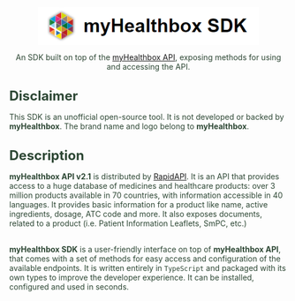 <style>
   .container {
      font-familiy: Poppins;
      color: #2d4734;  
   }
   .container p {
      margin-bottom: 30px;
   }
   .container h1, .container h2 {
      margin: 0;
      padding: 0
   }
   .container h1 {
      font-size: 32px;
   }
   .container h2 {
      font-size: 24px;
      margin: 15px 0;
   }
   .container .logo {
      display: flex;
      justify-content: center;
      align-items: center;
      gap: 10px;
      margin-bottom: 10px;
   }
</style>

<link rel="preconnect" href="https://fonts.googleapis.com">
<link rel="preconnect" href="https://fonts.gstatic.com" crossorigin>
<link href="https://fonts.googleapis.com/css2?family=Poppins:wght@400;600&display=swap" rel="stylesheet">
<link href="./docs/static/styles.css" rel="stylesheet">

<div class="container">
<div class="logo">
   <img src="docs/static/logo_full.png" alt="myHealthbox Logo" width="400"/>
</div>
<p align="center">An SDK built on top of the <a href="https://rapidapi.com/roblat/api/myhealthbox/" target="_blank">myHealthbox API</a>, exposing methods for using and accessing the API.
</p>

## Disclaimer

This SDK is an unofficial open-source tool. It is not developed or backed by **myHealthbox**. The brand name and logo belong to **myHealthbox**.

## Description

**myHealthbox API v2.1** is distributed by <a href="https://rapidapi.com/roblat/api/myhealthbox/" target="_blank">RapidAPI</a>. It is an API that provides access to a huge database of medicines and healthcare products: over 3 million products available in 70 countries, with information accessible in 40 languages. It provides basic information for a product like name, active ingredients, dosage, ATC code and more. It also exposes documents, related to a product (i.e. Patient Information Leaflets, SmPC, etc.)

**myHealthbox SDK** is a user-friendly interface on top of **myHealthbox API**, that comes with a set of methods for easy access and configuration of the available endpoints. It is written entirely in `TypeScript` and packaged with its own types to improve the developer experience. It can be installed, configured and used in seconds.

</div>
